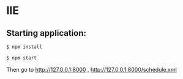 # IIE

## Starting application:
```bash
$ npm install

$ npm start
```

Then go to http://127.0.0.1:8000 , http://127.0.0.1:8000/schedule.xml
